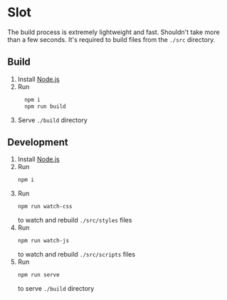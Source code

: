 # Slot

The build process is extremely lightweight and fast. Shouldn't take more than a few seconds. It's required to build files from the `./src` directory.

## Build

1. Install [Node.js](https://nodejs.org/)
2. Run
    ```sh
      npm i
      npm run build
    ```
3. Serve `./build` directory


## Development
1. Install [Node.js](https://nodejs.org/)
2. Run
    ```sh
    npm i
    ```
3. Run
    ```sh
    npm run watch-css
    ```
    to watch and rebuild `./src/styles` files
4. Run
    ```sh
    npm run watch-js
    ```
    to watch and rebuild `./src/scripts` files
5. Run
    ```sh
    npm run serve
    ```
    to serve `./build` directory
